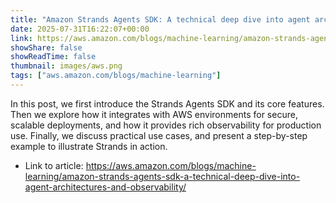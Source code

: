 ```yaml
---
title: "Amazon Strands Agents SDK: A technical deep dive into agent architectures and observability"
date: 2025-07-31T16:22:07+00:00
link: https://aws.amazon.com/blogs/machine-learning/amazon-strands-agents-sdk-a-technical-deep-dive-into-agent-architectures-and-observability/
showShare: false
showReadTime: false
thumbnail: images/aws.png
tags: ["aws.amazon.com/blogs/machine-learning"]
---
```

In this post, we first introduce the Strands Agents SDK and its core features. Then we explore how it integrates with AWS environments for secure, scalable deployments, and how it provides rich observability for production use. Finally, we discuss practical use cases, and present a step-by-step example to illustrate Strands in action.

- Link to article: https://aws.amazon.com/blogs/machine-learning/amazon-strands-agents-sdk-a-technical-deep-dive-into-agent-architectures-and-observability/